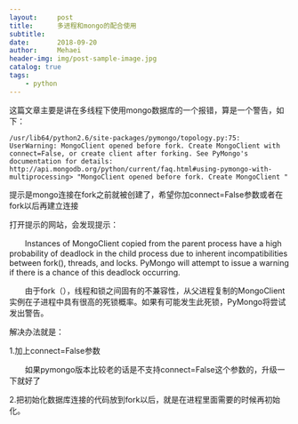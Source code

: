 ```yaml
---
layout:     post
title:      多进程和mongo的配合使用
subtitle:   
date:       2018-09-20
author:     Mehaei
header-img: img/post-sample-image.jpg
catalog: true
tags:
    - python
---
```

这篇文章主要是讲在多线程下使用mongo数据库的一个报错，算是一个警告，如下：

`/usr/lib64/python2.6/site-packages/pymongo/topology.py:75: UserWarning: MongoClient opened before fork. Create MongoClient with connect=False, or create client after forking. See PyMongo's documentation for details: http://api.mongodb.org/python/current/faq.html#using-pymongo-with-multiprocessing> "MongoClient opened before fork. Create MongoClient "`

提示是mongo连接在fork之前就被创建了，希望你加connect=False参数或者在fork以后再建立连接

打开提示的网站，会发现提示：

　　Instances of MongoClient copied from the parent process have a high probability of deadlock in the child process due to inherent incompatibilities between fork(), threads, and locks. PyMongo will attempt to issue a warning if there is a chance of this deadlock occurring.

　　由于fork（），线程和锁之间固有的不兼容性，从父进程复制的MongoClient实例在子进程中具有很高的死锁概率。如果有可能发生此死锁，PyMongo将尝试发出警告。

解决办法就是：

1.加上connect=False参数

　　如果pymongo版本比较老的话是不支持connect=False这个参数的，升级一下就好了

2.把初始化数据库连接的代码放到fork以后，就是在进程里面需要的时候再初始化。

 
